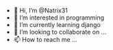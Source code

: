 - 👋 Hi, I’m @Natrix31
- 👀 I’m interested in programming
- 🌱 I’m currently learning django
- 💞️ I’m looking to collaborate on ...
- 📫 How to reach me ...

<!---
Natrix31/Natrix31 is a ✨ special ✨ repository because its `README.md` (this file) appears on your GitHub profile.
You can click the Preview link to take a look at your changes.
--->
